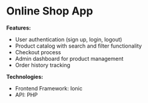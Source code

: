 # Online Shop App
**Features:**
- User authentication (sign up, login, logout)
- Product catalog with search and filter functionality
- Checkout process
- Admin dashboard for product management
- Order history tracking

**Technologies:**
- Frontend Framework: Ionic
- API: PHP
